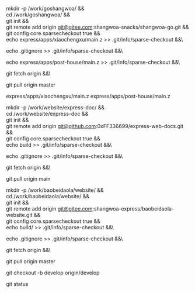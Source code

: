 mkdir -p /work/goshangwoa/ && \
cd /work/goshangwoa/ &&\
git init && \
git remote add origin git@gitee.com:shangwoa-snacks/shangwoa-go.git && \
git config core.sparsecheckout true && \
echo express/apps/xiaochengxu/main.z >> .git/info/sparse-checkout &&\

echo .gitignore >> .git/info/sparse-checkout &&\

echo express/apps/post-house/main.z >> .git/info/sparse-checkout &&\

git fetch origin &&\

git pull origin master





express/apps/xiaochengxu/main.z
express/apps/post-house/main.z



mkdir -p /work/website/express-doc/ && \
cd /work/website/express-doc &&\
git init && \
git remote add origin git@github.com:0xFF336699/express-web-docs.git && \
git config core.sparsecheckout true && \
echo build >> .git/info/sparse-checkout &&\

echo .gitignore >> .git/info/sparse-checkout &&\

git fetch origin &&\

git pull origin main


mkdir -p /work/baobeidaola/website/ && \
cd /work/baobeidaola/website/ &&\
git init && \
git remote add origin git@gitee.com:shangwoa-express/baobeidaola-website.git && \
git config core.sparsecheckout true && \
echo build/ >> .git/info/sparse-checkout &&\

echo .gitignore >> .git/info/sparse-checkout &&\


git fetch origin &&\

git pull origin master

git checkout -b develop origin/develop

git status
